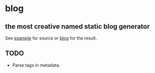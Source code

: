 blog
====
the most creative named static blog generator
---------------------------------------------

See [example](./example/index.md) for source or [blog](https://jaderebrasil.github.io/blog/) for the result.

TODO
----
+ Parse tags in metadata.
